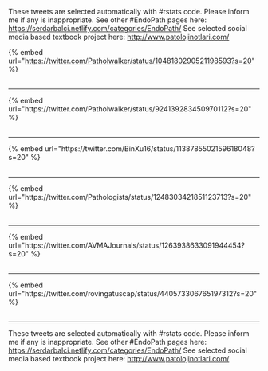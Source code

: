 

These tweets are selected automatically with #rstats code. Please inform me if any is inappropriate.
See other #EndoPath pages here: https://serdarbalci.netlify.com/categories/EndoPath/ 
See selected social media based textbook project here: http://www.patolojinotlari.com/

{% embed url="https://twitter.com/Patholwalker/status/1048180290521198593?s=20" %}<br>
<br>
<hr>
{% embed url="https://twitter.com/Patholwalker/status/924139283450970112?s=20" %}<br>
<br>
<hr>
{% embed url="https://twitter.com/BinXu16/status/1138785502159618048?s=20" %}<br>
<br>
<hr>
{% embed url="https://twitter.com/Pathologists/status/1248303421851123713?s=20" %}<br>
<br>
<hr>
{% embed url="https://twitter.com/AVMAJournals/status/1263938633091944454?s=20" %}<br>
<br>
<hr>
{% embed url="https://twitter.com/rovingatuscap/status/440573306765197312?s=20" %}<br>
<br>
<hr>


These tweets are selected automatically with #rstats code. Please inform me if any is inappropriate.
See other #EndoPath pages here: https://serdarbalci.netlify.com/categories/EndoPath/ 
See selected social media based textbook project here: http://www.patolojinotlari.com/
